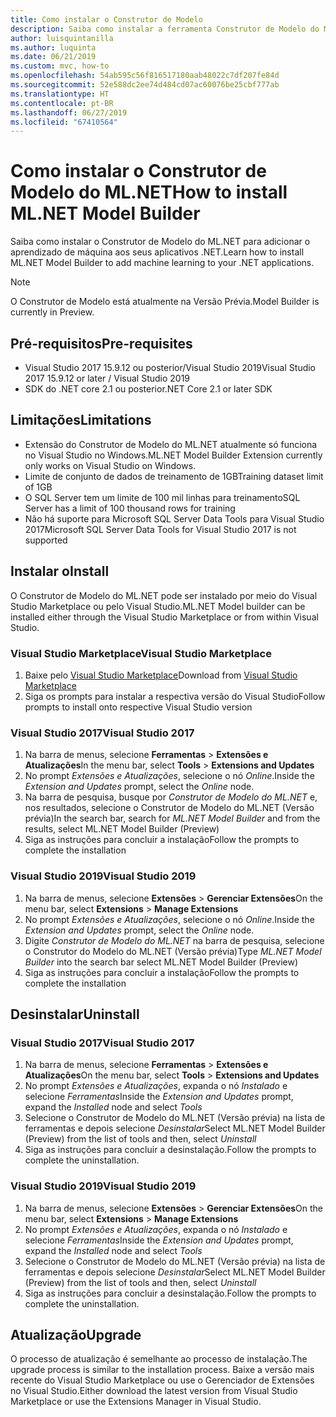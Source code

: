 ```yaml
---
title: Como instalar o Construtor de Modelo
description: Saiba como instalar a ferramenta Construtor de Modelo do ML.NET
author: luisquintanilla
ms.author: luquinta
ms.date: 06/21/2019
ms.custom: mvc, how-to
ms.openlocfilehash: 54ab595c56f816517180aab48022c7df207fe84d
ms.sourcegitcommit: 52e588dc2ee74d484cd07ac60076be25cbf777ab
ms.translationtype: HT
ms.contentlocale: pt-BR
ms.lasthandoff: 06/27/2019
ms.locfileid: "67410564"
---
```

# <a name="how-to-install-mlnet-model-builder"></a><span data-ttu-id="13e5e-103">Como instalar o Construtor de Modelo do ML.NET</span><span class="sxs-lookup"><span data-stu-id="13e5e-103">How to install ML.NET Model Builder</span></span>

<span data-ttu-id="13e5e-104">Saiba como instalar o Construtor de Modelo do ML.NET para adicionar o aprendizado de máquina aos seus aplicativos .NET.</span><span class="sxs-lookup"><span data-stu-id="13e5e-104">Learn how to install ML.NET Model Builder to add machine learning to your .NET applications.</span></span>

> [!NOTE]
> <span data-ttu-id="13e5e-105">O Construtor de Modelo está atualmente na Versão Prévia.</span><span class="sxs-lookup"><span data-stu-id="13e5e-105">Model Builder is currently in Preview.</span></span>

## <a name="pre-requisites"></a><span data-ttu-id="13e5e-106">Pré-requisitos</span><span class="sxs-lookup"><span data-stu-id="13e5e-106">Pre-requisites</span></span>

- <span data-ttu-id="13e5e-107">Visual Studio 2017 15.9.12 ou posterior/Visual Studio 2019</span><span class="sxs-lookup"><span data-stu-id="13e5e-107">Visual Studio 2017 15.9.12 or later / Visual Studio 2019</span></span>
- <span data-ttu-id="13e5e-108">SDK do .NET core 2.1 ou posterior</span><span class="sxs-lookup"><span data-stu-id="13e5e-108">.NET Core 2.1 or later SDK</span></span>

## <a name="limitations"></a><span data-ttu-id="13e5e-109">Limitações</span><span class="sxs-lookup"><span data-stu-id="13e5e-109">Limitations</span></span>

- <span data-ttu-id="13e5e-110">Extensão do Construtor de Modelo do ML.NET atualmente só funciona no Visual Studio no Windows.</span><span class="sxs-lookup"><span data-stu-id="13e5e-110">ML.NET Model Builder Extension currently only works on Visual Studio on Windows.</span></span>
- <span data-ttu-id="13e5e-111">Limite de conjunto de dados de treinamento de 1GB</span><span class="sxs-lookup"><span data-stu-id="13e5e-111">Training dataset limit of 1GB</span></span>
- <span data-ttu-id="13e5e-112">O SQL Server tem um limite de 100 mil linhas para treinamento</span><span class="sxs-lookup"><span data-stu-id="13e5e-112">SQL Server has a limit of 100 thousand rows for training</span></span>
- <span data-ttu-id="13e5e-113">Não há suporte para Microsoft SQL Server Data Tools para Visual Studio 2017</span><span class="sxs-lookup"><span data-stu-id="13e5e-113">Microsoft SQL Server Data Tools for Visual Studio 2017 is not supported</span></span>

## <a name="install"></a><span data-ttu-id="13e5e-114">Instalar o</span><span class="sxs-lookup"><span data-stu-id="13e5e-114">Install</span></span>

<span data-ttu-id="13e5e-115">O Construtor de Modelo do ML.NET pode ser instalado por meio do Visual Studio Marketplace ou pelo Visual Studio.</span><span class="sxs-lookup"><span data-stu-id="13e5e-115">ML.NET Model builder can be installed either through the Visual Studio Marketplace or from within Visual Studio.</span></span> 

### <a name="visual-studio-marketplace"></a><span data-ttu-id="13e5e-116">Visual Studio Marketplace</span><span class="sxs-lookup"><span data-stu-id="13e5e-116">Visual Studio Marketplace</span></span>

1. <span data-ttu-id="13e5e-117">Baixe pelo [Visual Studio Marketplace](https://marketplace.visualstudio.com/items?itemName=MLNET.07)</span><span class="sxs-lookup"><span data-stu-id="13e5e-117">Download from [Visual Studio Marketplace](https://marketplace.visualstudio.com/items?itemName=MLNET.07)</span></span>
1. <span data-ttu-id="13e5e-118">Siga os prompts para instalar a respectiva versão do Visual Studio</span><span class="sxs-lookup"><span data-stu-id="13e5e-118">Follow prompts to install onto respective Visual Studio version</span></span>

### <a name="visual-studio-2017"></a><span data-ttu-id="13e5e-119">Visual Studio 2017</span><span class="sxs-lookup"><span data-stu-id="13e5e-119">Visual Studio 2017</span></span>

1. <span data-ttu-id="13e5e-120">Na barra de menus, selecione **Ferramentas** > **Extensões e Atualizações**</span><span class="sxs-lookup"><span data-stu-id="13e5e-120">In the menu bar, select **Tools** > **Extensions and Updates**</span></span>
1. <span data-ttu-id="13e5e-121">No prompt *Extensões e Atualizações*, selecione o nó *Online*.</span><span class="sxs-lookup"><span data-stu-id="13e5e-121">Inside the *Extension and Updates* prompt, select the *Online* node.</span></span>
1. <span data-ttu-id="13e5e-122">Na barra de pesquisa, busque por *Construtor de Modelo do ML.NET* e, nos resultados, selecione o Construtor de Modelo do ML.NET (Versão prévia)</span><span class="sxs-lookup"><span data-stu-id="13e5e-122">In the search bar, search for *ML.NET Model Builder* and from the results, select ML.NET Model Builder (Preview)</span></span>
1. <span data-ttu-id="13e5e-123">Siga as instruções para concluir a instalação</span><span class="sxs-lookup"><span data-stu-id="13e5e-123">Follow the prompts to complete the installation</span></span>

### <a name="visual-studio-2019"></a><span data-ttu-id="13e5e-124">Visual Studio 2019</span><span class="sxs-lookup"><span data-stu-id="13e5e-124">Visual Studio 2019</span></span>

1. <span data-ttu-id="13e5e-125">Na barra de menus, selecione **Extensões** > **Gerenciar Extensões**</span><span class="sxs-lookup"><span data-stu-id="13e5e-125">On the menu bar, select **Extensions** > **Manage Extensions**</span></span>
1. <span data-ttu-id="13e5e-126">No prompt *Extensões e Atualizações*, selecione o nó *Online*.</span><span class="sxs-lookup"><span data-stu-id="13e5e-126">Inside the *Extension and Updates* prompt, select the *Online* node.</span></span>
1. <span data-ttu-id="13e5e-127">Digite *Construtor de Modelo do ML.NET* na barra de pesquisa, selecione o Construtor do Modelo do ML.NET (Versão prévia)</span><span class="sxs-lookup"><span data-stu-id="13e5e-127">Type *ML.NET Model Builder* into the search bar select ML.NET Model Builder (Preview)</span></span>
1. <span data-ttu-id="13e5e-128">Siga as instruções para concluir a instalação</span><span class="sxs-lookup"><span data-stu-id="13e5e-128">Follow the prompts to complete the installation</span></span>

## <a name="uninstall"></a><span data-ttu-id="13e5e-129">Desinstalar</span><span class="sxs-lookup"><span data-stu-id="13e5e-129">Uninstall</span></span>

### <a name="visual-studio-2017"></a><span data-ttu-id="13e5e-130">Visual Studio 2017</span><span class="sxs-lookup"><span data-stu-id="13e5e-130">Visual Studio 2017</span></span>

1. <span data-ttu-id="13e5e-131">Na barra de menus, selecione **Ferramentas** > **Extensões e Atualizações**</span><span class="sxs-lookup"><span data-stu-id="13e5e-131">On the menu bar, select **Tools** > **Extensions and Updates**</span></span>
1. <span data-ttu-id="13e5e-132">No prompt *Extensões e Atualizações*, expanda o nó *Instalado* e selecione *Ferramentas*</span><span class="sxs-lookup"><span data-stu-id="13e5e-132">Inside the *Extension and Updates* prompt, expand the *Installed* node and select *Tools*</span></span>
1. <span data-ttu-id="13e5e-133">Selecione o Construtor de Modelo do ML.NET (Versão prévia) na lista de ferramentas e depois selecione *Desinstalar*</span><span class="sxs-lookup"><span data-stu-id="13e5e-133">Select ML.NET Model Builder (Preview) from the list of tools and then, select *Uninstall*</span></span>
1. <span data-ttu-id="13e5e-134">Siga as instruções para concluir a desinstalação.</span><span class="sxs-lookup"><span data-stu-id="13e5e-134">Follow the prompts to complete the uninstallation.</span></span>

### <a name="visual-studio-2019"></a><span data-ttu-id="13e5e-135">Visual Studio 2019</span><span class="sxs-lookup"><span data-stu-id="13e5e-135">Visual Studio 2019</span></span>

1. <span data-ttu-id="13e5e-136">Na barra de menus, selecione **Extensões** > **Gerenciar Extensões**</span><span class="sxs-lookup"><span data-stu-id="13e5e-136">On the menu bar, select **Extensions** > **Manage Extensions**</span></span>
1. <span data-ttu-id="13e5e-137">No prompt *Extensões e Atualizações*, expanda o nó *Instalado* e selecione *Ferramentas*</span><span class="sxs-lookup"><span data-stu-id="13e5e-137">Inside the *Extension and Updates* prompt, expand the *Installed* node and select *Tools*</span></span>
1. <span data-ttu-id="13e5e-138">Selecione o Construtor de Modelo do ML.NET (Versão prévia) na lista de ferramentas e depois selecione *Desinstalar*</span><span class="sxs-lookup"><span data-stu-id="13e5e-138">Select ML.NET Model Builder (Preview) from the list of tools and then, select *Uninstall*</span></span>
1. <span data-ttu-id="13e5e-139">Siga as instruções para concluir a desinstalação.</span><span class="sxs-lookup"><span data-stu-id="13e5e-139">Follow the prompts to complete the uninstallation.</span></span>

## <a name="upgrade"></a><span data-ttu-id="13e5e-140">Atualização</span><span class="sxs-lookup"><span data-stu-id="13e5e-140">Upgrade</span></span>

<span data-ttu-id="13e5e-141">O processo de atualização é semelhante ao processo de instalação.</span><span class="sxs-lookup"><span data-stu-id="13e5e-141">The upgrade process is similar to the installation process.</span></span> <span data-ttu-id="13e5e-142">Baixe a versão mais recente do Visual Studio Marketplace ou use o Gerenciador de Extensões no Visual Studio.</span><span class="sxs-lookup"><span data-stu-id="13e5e-142">Either download the latest version from Visual Studio Marketplace or use the Extensions Manager in Visual Studio.</span></span>
